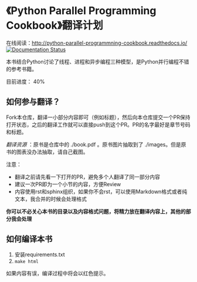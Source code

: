 # 《Python Parallel Programming Cookbook》翻译计划

在线阅读：http://python-parallel-programmning-cookbook.readthedocs.io/ [![Documentation Status](https://readthedocs.org/projects/python-parallel-programmning-cookbook/badge/?version=latest)](http://python-parallel-programmning-cookbook.readthedocs.io/zh_CN/latest/?badge=latest)

本书结合Python讨论了线程、进程和异步编程三种模型，是Python并行编程不错的参考书籍。

目前进度： 40%

## 如何参与翻译？

Fork本仓库，翻译一小部分内容即可（例如标题），然后向本仓库提交一个PR保持打开状态，之后的翻译工作就可以直接push到这个PR。PR的名字最好是章节号码和标题。

*翻译资源* ：原书是仓库中的 ./book.pdf 。原书图片抽取到了 ./images。但是原书的图表没办法抽取，请自己截图。

注意：

- 翻译之前请先看一下打开的PR，避免多个人翻译了同一部分内容
- 建议一次PR即为一个小节的内容，方便Review
- 内容使用rst和sphinx组织，如果你不会rst，可以使用Markdown格式或者纯文本，我合并的时候会处理格式

**你可以不必关心本书的目录以及内容格式问题，将精力放在翻译内容上，其他的部分我会处理**


## 如何编译本书

1. 安装requirements.txt
2. `make html`

如果内容有误，编译过程中将会以红色提示。
